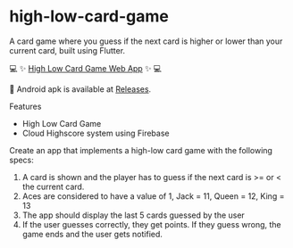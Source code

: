# high-low-card-game
A card game where you guess if the next card is higher or lower than your current card, built using Flutter.

:computer: :sparkles: [High Low Card Game Web App](https://melvincentvallecera.github.io/highlowcard-web/#/) :sparkles: :computer:

:robot: Android apk is available at [Releases](https://github.com/MelVincentVallecera/high-low-card-game/releases/tag/Release).

Features 
* High Low Card Game
* Cloud Highscore system using Firebase


Create an app that implements a high-low card game with the following specs:

1. A card is shown and the player has to guess if the next card is >= or < the current card.
2. Aces are considered to have a value of 1, Jack = 11, Queen = 12, King = 13
3. The app should display the last 5 cards guessed by the user
4. If the user guesses correctly, they get points. If they guess wrong, the game ends and the user gets notified.
